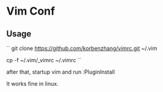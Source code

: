 Vim Conf
==================

Usage
-----

``
git clone https://github.com/korbenzhang/vimrc.git ~/.vim

cp -f ~/.vim/_vimrc ~/.vimrc
``

after that, startup vim and run :PluginInstall

It works fine in linux.



